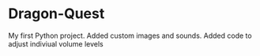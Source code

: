 # Dragon-Quest
My first Python project.
Added custom images and sounds.
Added code to adjust indiviual volume levels

